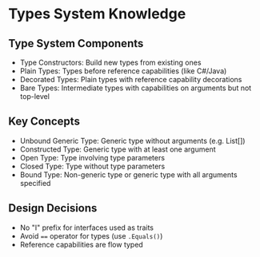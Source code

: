 # Types System Knowledge

## Type System Components
- Type Constructors: Build new types from existing ones
- Plain Types: Types before reference capabilities (like C#/Java)
- Decorated Types: Plain types with reference capability decorations
- Bare Types: Intermediate types with capabilities on arguments but not top-level

## Key Concepts
- Unbound Generic Type: Generic type without arguments (e.g. List[])
- Constructed Type: Generic type with at least one argument
- Open Type: Type involving type parameters
- Closed Type: Type without type parameters
- Bound Type: Non-generic type or generic type with all arguments specified

## Design Decisions
- No "I" prefix for interfaces used as traits
- Avoid `==` operator for types (use `.Equals()`)
- Reference capabilities are flow typed
